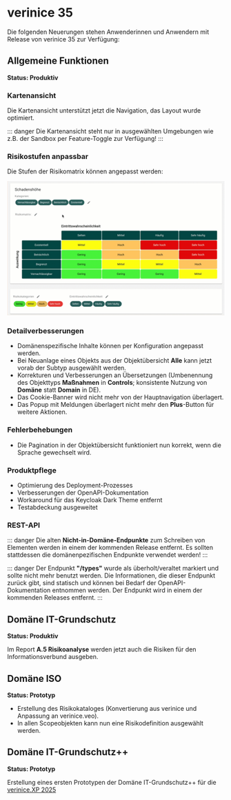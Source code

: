 <!-- © 2025 The Project Contributors - see AUTHORS.txt -->
# verinice 35

Die folgenden Neuerungen stehen Anwenderinnen und Anwendern mit Release von verinice 35 zur Verfügung:

## Allgemeine Funktionen

**Status: Produktiv**

### Kartenansicht

Die Kartenansicht unterstützt jetzt die Navigation, das Layout wurde optimiert.

::: danger Die Kartenansicht steht nur in ausgewählten Umgebungen wie z.B. der Sandbox per Feature-Toggle zur Verfügung!
:::

### Risikostufen anpassbar

Die Stufen der Risikomatrix können angepasst werden:

![Risikostufen](/assets/release-notes/verinice-35-risk-matrix.de.gif)

### Detailverbesserungen

- Domänenspezifische Inhalte können per Konfiguration angepasst werden.
- Bei Neuanlage eines Objekts aus der Objektübersicht **Alle** kann jetzt vorab der Subtyp ausgewählt werden.
- Korrekturen und Verbesserungen an Übersetzungen (Umbenennung des Objekttyps **Maßnahmen** in **Controls**; konsistente Nutzung von **Domäne** statt **Domain** in DE).
- Das Cookie-Banner wird nicht mehr von der Hauptnavigation überlagert.
- Das Popup mit Meldungen überlagert nicht mehr den **Plus**-Button für weitere Aktionen.

### Fehlerbehebungen

- Die Pagination in der Objektübersicht funktioniert nun korrekt, wenn die Sprache gewechselt wird.

### Produktpflege

- Optimierung des Deployment-Prozesses
- Verbesserungen der OpenAPI-Dokumentation
- Workaround für das Keycloak Dark Theme entfernt
- Testabdeckung ausgeweitet

### REST-API

::: danger Die alten **Nicht-in-Domäne-Endpunkte** zum Schreiben von Elementen werden in einem der kommenden Release entfernt. Es sollten stattdessen die domänenpezifischen Endpunkte verwendet werden!
:::

::: danger Der Endpunkt **"/types"** wurde als überholt/veraltet markiert und sollte nicht mehr benutzt werden. Die Informationen, die dieser Endpunkt zurück gibt, sind statisch und können bei Bedarf der OpenAPI-Dokumentation entnommen werden. Der Endpunkt wird in einem der kommenden Releases entfernt.
:::

## Domäne IT-Grundschutz

**Status: Produktiv**

Im Report **A.5 Risikoanalyse** werden jetzt auch die Risiken für den Informationsverbund ausgeben.

## Domäne ISO

**Status: Prototyp**

- Erstellung des Risikokataloges (Konvertierung aus verinice und Anpassung an verinice.veo).
- In allen Scopeobjekten kann nun eine Risikodefinition ausgewählt werden.

## Domäne IT-Grundschutz++

**Status: Prototyp**

Erstellung eines ersten Prototypen der Domäne IT-Grundschutz++ für die [verinice.XP 2025](https://verinicexp.org)
